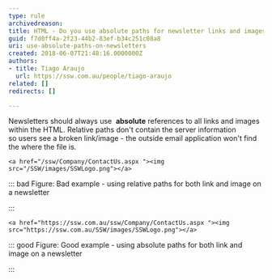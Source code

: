 ```yaml
---
type: rule
archivedreason: 
title: HTML - Do you use absolute paths for newsletter links and images?
guid: f7d0ff4a-2f23-44b2-83ef-b34c251c08a8
uri: use-absolute-paths-on-newsletters
created: 2018-06-07T21:48:16.0000000Z
authors:
- title: Tiago Araujo
  url: https://ssw.com.au/people/tiago-araujo
related: []
redirects: []

---
```


Newsletters should always use  **absolute** references to all links and images within the HTML. Relative paths don't contain the server information so users see a broken link/image - the outside email application won't find the where the file is.

<!--endintro-->



```
<a href="/ssw/Company/ContactUs.aspx "><img src="/SSW/images/SSWLogo.png"></a>
```




::: bad
Figure: Bad example - using relative paths for both link and image on a newsletter

:::



```
<a href="https://ssw.com.au/ssw/Company/ContactUs.aspx "><img src="https://ssw.com.au/SSW/images/SSWLogo.png"></a>
```




::: good
Figure: Good example - using absolute paths for both link and image on a newsletter

:::
